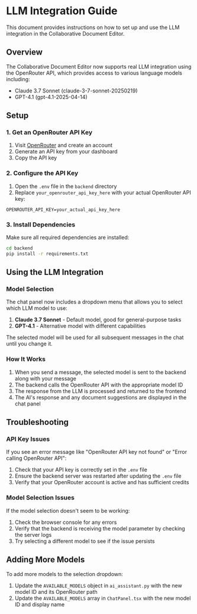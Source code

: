 # LLM Integration Guide

This document provides instructions on how to set up and use the LLM integration in the Collaborative Document Editor.

## Overview

The Collaborative Document Editor now supports real LLM integration using the OpenRouter API, which provides access to various language models including:

- Claude 3.7 Sonnet (claude-3-7-sonnet-20250219)
- GPT-4.1 (gpt-4.1-2025-04-14)

## Setup

### 1. Get an OpenRouter API Key

1. Visit [OpenRouter](https://openrouter.ai/) and create an account
2. Generate an API key from your dashboard
3. Copy the API key

### 2. Configure the API Key

1. Open the `.env` file in the `backend` directory
2. Replace `your_openrouter_api_key_here` with your actual OpenRouter API key:

```
OPENROUTER_API_KEY=your_actual_api_key_here
```

### 3. Install Dependencies

Make sure all required dependencies are installed:

```bash
cd backend
pip install -r requirements.txt
```

## Using the LLM Integration

### Model Selection

The chat panel now includes a dropdown menu that allows you to select which LLM model to use:

1. **Claude 3.7 Sonnet** - Default model, good for general-purpose tasks
2. **GPT-4.1** - Alternative model with different capabilities

The selected model will be used for all subsequent messages in the chat until you change it.

### How It Works

1. When you send a message, the selected model is sent to the backend along with your message
2. The backend calls the OpenRouter API with the appropriate model ID
3. The response from the LLM is processed and returned to the frontend
4. The AI's response and any document suggestions are displayed in the chat panel

## Troubleshooting

### API Key Issues

If you see an error message like "OpenRouter API key not found" or "Error calling OpenRouter API":

1. Check that your API key is correctly set in the `.env` file
2. Ensure the backend server was restarted after updating the `.env` file
3. Verify that your OpenRouter account is active and has sufficient credits

### Model Selection Issues

If the model selection doesn't seem to be working:

1. Check the browser console for any errors
2. Verify that the backend is receiving the model parameter by checking the server logs
3. Try selecting a different model to see if the issue persists

## Adding More Models

To add more models to the selection dropdown:

1. Update the `AVAILABLE_MODELS` object in `ai_assistant.py` with the new model ID and its OpenRouter path
2. Update the `AVAILABLE_MODELS` array in `ChatPanel.tsx` with the new model ID and display name
